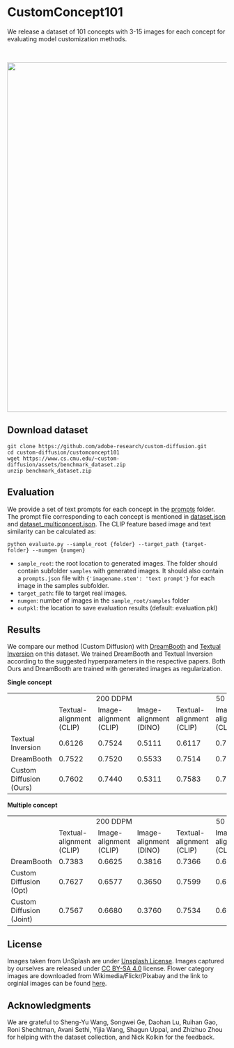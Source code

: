 # CustomConcept101

We release a dataset of 101 concepts with 3-15 images for each concept for evaluating model customization methods. 

<br>
<div>
<p align="center">
<img src='../assets/sample_images.png' align="center" width=800>
</p>
</div>



## Download dataset

```
git clone https://github.com/adobe-research/custom-diffusion.git
cd custom-diffusion/customconcept101
wget https://www.cs.cmu.edu/~custom-diffusion/assets/benchmark_dataset.zip
unzip benchmark_dataset.zip
```

## Evaluation

We provide a set of text prompts for each concept in the [prompts](prompts/) folder. The prompt file corresponding to each concept is mentioned in [dataset.json](dataset.json) and [dataset_multiconcept.json](dataset_multiconcept.json). The CLIP feature based image and text similarity can be calculated as:

```
python evaluate.py --sample_root {folder} --target_path {target-folder} --numgen {numgen}
```

* `sample_root`: the root location to generated images. The folder should contain subfolder `samples` with  generated images. It should also contain a `prompts.json` file with `{'imagename.stem': 'text prompt'}` for each image in the samples subfolder.  
* `target_path`: file to target real images.
* `numgen`: number of images in the `sample_root/samples` folder
* `outpkl`: the location to save evaluation results (default: evaluation.pkl)

## Results
We compare our method (Custom Diffusion) with [DreamBooth](https://dreambooth.github.io) and [Textual Inversion](https://textual-inversion.github.io) on this dataset. We trained DreamBooth and Textual Inversion according to the suggested hyperparameters in the respective papers. Both Ours and DreamBooth are trained with generated images as regularization. 

**Single concept**

<table>
  <tr>
    <td></td>
    <td colspan=3 align=center > 200 DDPM </td>
    <td colspan=3 align=center> 50 DDPM </td>
  </tr>
  <tr>
    <td></td>
    <td>Textual-alignment (CLIP)</td>
    <td>Image-alignment (CLIP)</td>
    <td>Image-alignment (DINO)</td>
    <td>Textual-alignment (CLIP)</td>
    <td>Image-alignment (CLIP)</td>
    <td>Image-alignment (DINO)</td>
  </tr>
  <tr>
    <td>Textual Inversion</td>
    <td> 0.6126 </td>
    <td> 0.7524 </td>
    <td> 0.5111 </td>
    <td> 0.6117 </td>
    <td> 0.7530 </td>
    <td> 0.5128 </td>
  </tr>
  <tr>
    <td>DreamBooth</td>
    <td> 0.7522  </td>
    <td> 0.7520 </td>
    <td> 0.5533 </td>
    <td> 0.7514  </td>
    <td> 0.7521 </td>
    <td> 0.5541  </td>
  </tr>
  <tr>
    <td> Custom Diffusion (Ours)</td>
    <td> 0.7602 </td>
    <td> 0.7440 </td>
    <td> 0.5311 </td>
    <td> 0.7583 </td>
    <td> 0.7456 </td>
    <td> 0.5335 </td>
  </tr>
</table>

**Multiple concept**

<table>
  <tr>
    <td></td>
    <td colspan=3 align=center > 200 DDPM </td>
    <td colspan=3 align=center> 50 DDPM </td>
  </tr>
  <tr>
    <td></td>
    <td>Textual-alignment (CLIP)</td>
    <td>Image-alignment (CLIP)</td>
    <td>Image-alignment (DINO)</td>
    <td>Textual-alignment (CLIP)</td>
    <td>Image-alignment (CLIP)</td>
    <td>Image-alignment (DINO)</td>
  </tr>
  <tr>
    <td>DreamBooth</td>
    <td> 0.7383 </td>
    <td> 0.6625 </td>
    <td> 0.3816 </td>
    <td> 0.7366 </td>
    <td> 0.6636 </td>
    <td> 0.3849 </td>
  </tr>
  <tr>
    <td>Custom Diffusion (Opt)</td>
    <td> 0.7627 </td>
    <td> 0.6577 </td>
    <td> 0.3650 </td>
    <td> 0.7599 </td>
    <td> 0.6595 </td>
    <td> 0.3684 </td>   
  </tr>
  <tr>
    <td> Custom Diffusion (Joint)</td>
    <td> 0.7567 </td>
    <td> 0.6680 </td>
    <td> 0.3760 </td>
    <td> 0.7534 </td>
    <td> 0.6704 </td>
    <td> 0.3799 </td>
  </tr>
</table>


## License
Images taken from UnSplash are under [Unsplash License](https://unsplash.com/license). Images captured by ourselves are released under [CC BY-SA 4.0](https://creativecommons.org/licenses/by-sa/4.0/deed.en) license. Flower category images are downloaded from Wikimedia/Flickr/Pixabay and the link to orginial images can be found [here](https://www.cs.cmu.edu/~custom-diffusion/assets/urls.txt).   


## Acknowledgments
We are grateful to Sheng-Yu Wang, Songwei Ge, Daohan Lu, Ruihan Gao, Roni Shechtman, Avani Sethi, Yijia Wang, Shagun Uppal, and Zhizhuo Zhou for helping with the dataset collection, and Nick Kolkin for the feedback.
